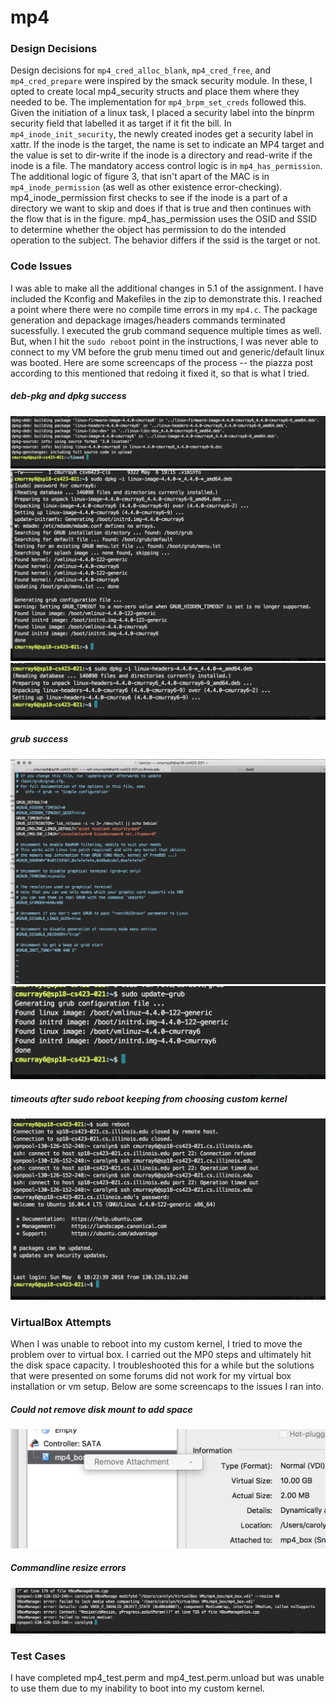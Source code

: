 # mp4

### Design Decisions
Design decisions for `mp4_cred_alloc_blank`, `mp4_cred_free`, and `mp4_cred_prepare` were inspired by the smack security module. In these, I opted to create local mp4_security structs and place them where they needed to be. The implementation for `mp4_brpm_set_creds` followed this. Given the initiation of a linux task, I placed a security label into the binprm security field that labelled it as target if it fit the bill. In `mp4_inode_init_security`, the newly created inodes get a security label in xattr. If the inode is the target, the name is set to indicate an MP4 target and the value is set to dir-write if the inode is a directory and read-write if the inode is a file. The mandatory access control logic is in `mp4_has_permission`. The additional logic of figure 3, that isn't apart of the MAC is in `mp4_inode_permission` (as well as other existence error-checking). mp4_inode_permission first checks to see if the inode is a part of a directory we want to skip and does if that is true and then continues with the flow that is in the figure. mp4_has_permission uses the OSID and SSID to determine whether the object has permission to do the intended operation to the subject. The behavior differs if the ssid is the target or not. 

### Code Issues
I was able to make all the additional changes in 5.1 of the assignment. I have included the Kconfig and Makefiles in the zip to demonstrate this. I reached a point where there were no compile time errors in my `mp4.c`. The package generation and depackage images/headers commands terminated sucessfully. I executed the grub command sequence multiple times as well. But, when I hit the `sudo reboot` point in the instructions, I was never able to connect to my VM before the grub menu timed out and generic/default linux was booted. 
Here are some screencaps of the process -- the piazza post according to this mentioned that redoing it fixed it, so that is what I tried.

##### deb-pkg and dpkg success
![three](./screencaps/deb_pkg.png?raw=true)
![four](./screencaps/dpkg.png?raw=true)
![five](./screencaps/dpkg_headers.png?raw=true)

##### grub success
![six](./screencaps/grub.png?raw=true)
![seven](./screencaps/update-grub.png?raw=true)

##### timeouts after sudo reboot keeping from choosing custom kernel
![eight](./screencaps/timeout_to_boot.png?raw=true)

### VirtualBox Attempts
When I was unable to reboot into my custom kernel, I tried to move the problem over to virtual box. I carried out the MP0 steps and ultimately hit the disk space capacity. I troubleshooted this for a while but the solutions that were presented on some forums did not work for my virtual box installation or vm setup. Below are some screencaps to the issues I ran into. 

##### Could not remove disk mount to add space
![one](./screencaps/irremovable_disk.png?raw=true "Could not remove disk mount to add space")

##### Commandline resize errors
![two](./screencaps/commandline_error.png?raw=true "Commandline resize errors")

### Test Cases
I have completed mp4_test.perm and mp4_test.perm.unload but was unable to use them due to my inability to boot into my custom kernel.
